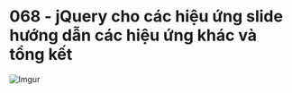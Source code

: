 # 068 - jQuery cho các hiệu ứng slide  hướng dẫn các hiệu ứng khác và tổng kết    

![Imgur](https://i.imgur.com/XzpJf6z.png)  